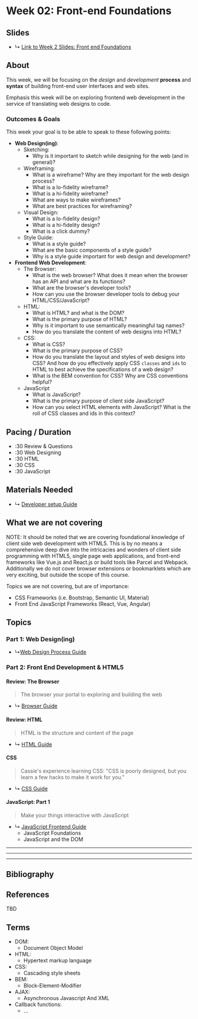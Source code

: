 # Week 02: Front-end Foundations

## Slides
* ↳ [Link to Week 2 Slides: Front end Foundations](#)


## About

This week, we will be focusing on the *design* and *development* **process** and **syntax** of building front-end user interfaces and web sites. 

Emphasis this week will be on exploring frontend web development in the service of translating web designs to code. 

### Outcomes & Goals

This week your goal is to be able to speak to these following points:

* **Web Design(ing)**:
  * Sketching: 
    * Why is it important to sketch while designing for the web (and in general)?
  * Wireframing: 
    * What is a wireframe? Why are they important for the web design process?
    * What is a lo-fidelity wireframe?
    * What is a hi-fidelity wireframe?
    * What are ways to make wireframes?
    * What are best practices for wireframing?
  * Visual Design:
    * What is a lo-fidelity design?
    * What is a hi-fidelity design?
    * What is a click dummy? 
  * Style Guide:
    * What is a style guide?
    * What are the basic components of a style guide?
    * Why is a style guide important for web design and development?
* **Frontend Web Development**:
  * The Browser:
    * What is the web browser? What does it mean when the browser has an API and what are its functions?
    * What are the browser's developer tools?
    * How can you use the browser developer tools to debug your HTML/CSS/JavaScript?
  * HTML:
    * What is HTML? and what is the DOM?
    * What is the primary purpose of HTML?
    * Why is it important to use semantically meaningful tag names?
    * How do you translate the content of web designs into HTML?
  * CSS:
    * What is CSS?
    * What is the primary purpose of CSS?
    * How do you translate the layout and styles of web designs into CSS? And how do you effectively apply CSS `classes` and `ids` to HTML to best achieve the specifications of a web design?
    * What is the BEM convention for CSS? Why are CSS conventions helpful?
  * JavaScript
    * What is JavaScript?
    * What is the primary purpose of client side JavaScript?
    * How can you select HTML elements with JavaScript? What is the roll of CSS classes and ids in this context?

 ## Pacing / Duration
- :30 Review & Questions
- :30 Web Designing
- :30 HTML
- :30 CSS
- :30 JavaScript

## Materials Needed

* ↳ [Developer setup Guide](../guides/developer-setup-guide.md)
  
## What we are not covering

NOTE: It should be noted that we are covering foundational knowledge of client side web development with HTML5. This is by no means a comprehensive deep dive into the intricacies and wonders of client side programming with HTML5, single page web applications, and front-end frameworks like Vue.js and React.js or build tools like Parcel and Webpack. Additionally we do not cover browser extensions or bookmarklets which are very exciting, but outside the scope of this course. 

Topics we are not covering, but are of importance:
* CSS Frameworks (i.e. Bootstrap, Semantic UI, Material)
* Front End JavaScript Frameworks (React, Vue, Angular)


## Topics

### Part 1: Web Design(ing)

* ↳[Web Design Process Guide](../guides/web-design-process.md)

### Part 2: Front End Development & HTML5

#### Review: The Browser

> The browser your portal to exploring and building the web

* ↳ [Browser Guide](../guides/browser-guide.md)

#### Review: HTML

> HTML is the structure and content of the page

* ↳ [HTML Guide](../guides/html-guide.md)

#### CSS

> Cassie's experience learning CSS: "CSS is poorly designed, but you learn a few hacks to make it work for you."

* ↳ [CSS Guide](../guides/css-guide.md)


#### JavaScript: Part 1

> Make your things interactive with JavaScript

* ↳ [JavaScript Frontend Guide](../guides/javascript-frontend-guide.md)
  * JavaScript Foundations
  * JavaScript and the DOM

***
***
*** 

## Bibliography

## References
<!-- Include any sources cited, but not directly linked in the unit. -->

TBD

## Terms
* DOM:
  * Document Object Model
* HTML:
  * Hypertext markup language
* CSS:
  * Cascading style sheets
* BEM:
  * Block-Element-Modifier
* AJAX:
  * Asynchronous Javascript And XML
* Callback functions:
  * ...


